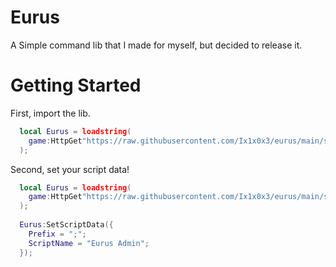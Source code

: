 # Eurus
A Simple command lib that I made for myself, but decided to release it.

# Getting Started

First, import the lib.

```lua
  local Eurus = loadstring(
    game:HttpGet"https://raw.githubusercontent.com/Ix1x0x3/eurus/main/src/index.lua"
  );
```

Second, set your script data! <optional>

```lua
  local Eurus = loadstring(
    game:HttpGet"https://raw.githubusercontent.com/Ix1x0x3/eurus/main/src/index.lua"
  );
  
  Eurus:SetScriptData({
    Prefix = ";";
    ScriptName = "Eurus Admin";
  });
```
